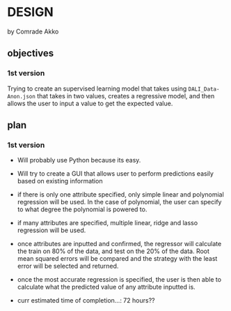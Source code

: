 # DESIGN 
by Comrade Akko

## objectives

### 1st version
Trying to create an supervised learning model that takes using `DALI_Data-Anon.json` that takes in two values, creates a regressive model, and then allows the user to input a value to get the expected value. 

## plan

### 1st version
- Will probably use Python because its easy.

- Will try to create a GUI that allows user to perform predictions easily based on existing information

- if there is only one attribute specified, only simple linear and polynomial regression will be used. In the case of polynomial, the user can specify to what degree the polynomial is powered to.

- if many attributes are specified, multiple linear, ridge and lasso regression will be used.
- once attributes are inputted and confirmed, the regressor will calculate the train on 80% of the data, and test on the 20% of the data. Root mean squared errors will be compared and the strategy with the least error will be selected and returned. 

- once the most accurate regression is specified, the user is then able to calculate what the predicted value of any attribute inputted is.

- curr estimated time of completion...: 72 hours??


